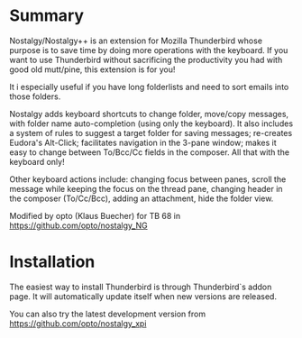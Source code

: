 Summary
=======

Nostalgy/Nostalgy++ is an extension for Mozilla Thunderbird whose purpose is to
save time by doing more operations with the keyboard. If you want to
use Thunderbird without sacrificing the productivity you had with good
old mutt/pine, this extension is for you!

It i especially useful if you have long folderlists and need to sort emails 
into those folders.

Nostalgy adds keyboard shortcuts to change folder, move/copy messages,
with folder name auto-completion (using only the keyboard).  It also
includes a system of rules to suggest a target folder for saving
messages; re-creates Eudora's Alt-Click; facilitates navigation in the
3-pane window; makes it easy to change between To/Bcc/Cc fields in the
composer. All that with the keyboard only!

Other keyboard actions include: changing focus between panes, scroll
the message while keeping the focus on the thread pane, changing
header in the composer (To/Cc/Bcc), adding an attachment, hide the
folder view.


Modified by opto (Klaus Buecher) for TB 68 in https://github.com/opto/nostalgy_NG

Installation
============



The easiest way to install Thunderbird is through   Thunderbird`s addon page. It
will automatically update itself when new versions are released.

You can also try the latest development version from  https://github.com/opto/nostalgy_xpi
